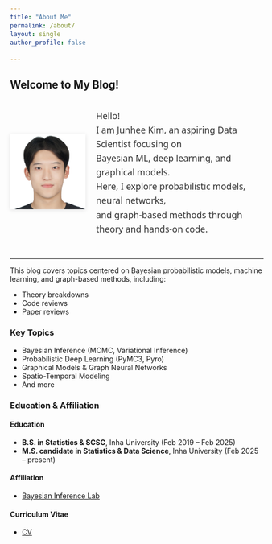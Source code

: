 ```yaml
---
title: "About Me"
permalink: /about/
layout: single
author_profile: false

---
```


## Welcome to My Blog!

<div style="display: flex; align-items: center; gap: 1.5em; margin-bottom: 2em;">

  <!-- Left: Profile photo (square), shift image content down by 6px -->
  <div style="flex-shrink: 0;">
    <img
      src="/assets/img/profile.jpg"
      alt="Profile photo"
      style="
        width:150px;
        height:150px;
        object-fit: cover;
        object-position: center -6px;
        box-shadow: 0 2px 8px rgba(0,0,0,0.1);
      " />
  </div>

  <!-- Right: Greeting -->
  <div style="flex-grow: 1;">
    <p style="
        font-family: 'Segoe UI', Tahoma, Geneva, Verdana, sans-serif;
        font-size:1.1rem;
        line-height:1.6;
        color:#333;">
      Hello!<br/>
      I am Junhee Kim, an aspiring Data Scientist focusing on<br/>
      Bayesian ML, deep learning, and graphical models.<br/>
      Here, I explore probabilistic models, neural networks,<br/>
      and graph-based methods through theory and hands-on code.
    </p>
  </div>

</div>

---

This blog covers topics centered on Bayesian probabilistic models, machine learning, and graph-based methods, including:  
- Theory breakdowns  
- Code reviews  
- Paper reviews  

### Key Topics
- Bayesian Inference (MCMC, Variational Inference)  
- Probabilistic Deep Learning (PyMC3, Pyro)  
- Graphical Models & Graph Neural Networks  
- Spatio-Temporal Modeling  
- And more

### Education & Affiliation  
#### Education
- **B.S. in Statistics & SCSC**, Inha University (Feb 2019 – Feb 2025)  
- **M.S. candidate in Statistics & Data Science**, Inha University (Feb 2025 – present)

#### Affiliation
- [Bayesian Inference Lab](https://sites.google.com/view/bstatjo/lab?authuser=0)

#### Curriculum Vitae
- [CV](https://joon0390.github.io/cv/)

